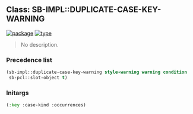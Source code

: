 ## Class: SB-IMPL::DUPLICATE-CASE-KEY-WARNING
[![package](https://img.shields.io/badge/Package-SB--IMPL-5f9ea0.svg?style=social&colorA=999999)](../) [![type](https://img.shields.io/badge/Type-Class-5f9ea0.svg?style=social&colorA=999999)](../#class) 

> No description.

### Precedence list
```cl
(sb-impl::duplicate-case-key-warning style-warning warning condition
 sb-pcl::slot-object t)
```
### Initargs
```cl
(:key :case-kind :occurrences)
```
